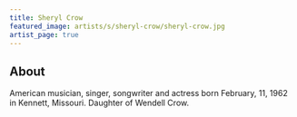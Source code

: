 ```yaml
---
title: Sheryl Crow
featured_image: artists/s/sheryl-crow/sheryl-crow.jpg
artist_page: true
---
```

## About

American musician, singer, songwriter and actress born February, 11, 1962 in Kennett, Missouri.
Daughter of Wendell Crow.

